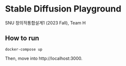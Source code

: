 # Stable Diffusion Playground

SNU 창의적통합설계1 (2023 Fall), Team H

## How to run

```
docker-compose up
```

Then, move into http://localhost:3000.
